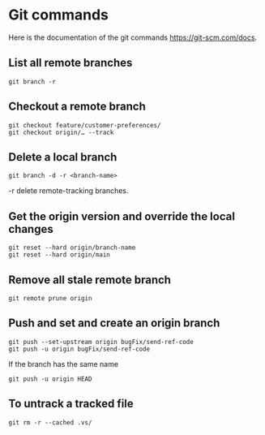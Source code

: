 # Git commands

Here is the documentation of the git commands <https://git-scm.com/docs>.

## List all remote branches

```console
git branch -r
```

## Checkout a remote branch

```console
git checkout feature/customer-preferences/
git checkout origin/… --track
```

## Delete a local branch

```console
git branch -d -r <branch-name>
```

-r delete remote-tracking branches.

## Get the origin version and override the local changes

```console
git reset --hard origin/branch-name
git reset --hard origin/main
```

## Remove all stale remote branch

```console
git remote prune origin
```

## Push and set and create an origin branch

```console
git push --set-upstream origin bugFix/send-ref-code
git push -u origin bugFix/send-ref-code
```

If the branch has the same name

```console
git push -u origin HEAD
```

## To untrack a tracked file

```console
git rm -r --cached .vs/
```
